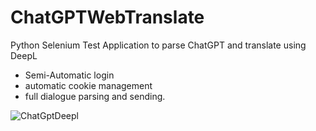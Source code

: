 # ChatGPTWebTranslate
Python Selenium Test Application to parse ChatGPT and translate using DeepL
* Semi-Automatic login
* automatic cookie management
* full dialogue parsing and sending.

![ChatGptDeepl](https://user-images.githubusercontent.com/57565244/224171842-132a12d2-63c7-45ce-80d9-b5d9afcb308f.png)
